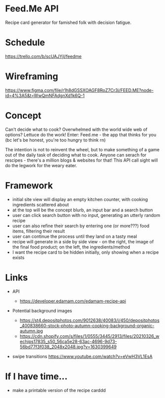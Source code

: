# Feed.Me API
Recipe card generator for famished folk with decision fatigue.

# Schedule 
https://trello.com/b/scUAJYjl/feedme

# Wireframing
https://www.figma.com/file/r1h8dGSSXOAGF8RoZ7Cr3j/FEED.ME?node-id=4%3A5&t=WwQmNFAdgnXd1k6Q-1

# Concept 
Can't decide what to cook? Overwhelmed with the world wide web of options? Lettuce do the work! Enter: Feed.me - the app that thinks for you (bc let's be honest, you're too hungry to think rn)

The intention is not to reinvent the wheel, but to make something of a game out of the daily task of deciding what to cook. Anyone can serach for rescipes - there's a million blogs & websites for that! This API call sight will do the legwork for the weary eater.
        
# Framework
- initial site view will display an empty kitchen counter, with cooking ingredients scattered about
- at the top will be the concept blurb, an input bar and a search button
- user can click search button with no input, generating an utterly random recipe
- user can also refine their search by entering one (or more???) food items, filtering their result
- user can continue the process until they land on a tasty meal
- recipe will generate in a side by side view - on the right, the image of the final food product; on the left, the ingredients/method
- I want the recipe card to be hidden initially, only showing when a recipe exists

# Links
- API
    - https://developer.edamam.com/edamam-recipe-api

- Potential background images
    - https://st4.depositphotos.com/9012638/40083/i/450/depositphotos_400838660-stock-photo-autumn-cooking-background-organic-autumn.jpg
    - https://cdn.shopify.com/s/files/1/0555/3445/2913/files/20210326_wechips17835_s50_56ca5e28-63ac-4696-9d73-56bd77f3f038_2048x2048.jpg?v=1630399649

- swipe transitions
    https://www.youtube.com/watch?v=eVwH3VL1EsA


# If I have time...
- make a printable version of the recipe carddd